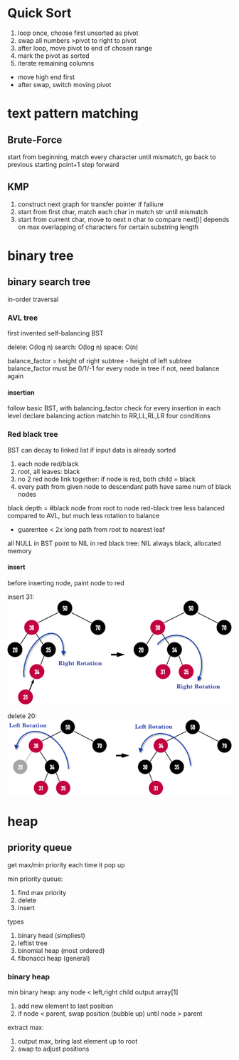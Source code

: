 # Quick Sort
1. loop once, choose first unsorted as pivot
2. swap all numbers >pivot to right to pivot
3. after loop, move pivot to end of chosen range
4. mark the pivot as sorted
5. iterate remaining columns
- move high end first
- after swap, switch moving pivot


# text pattern matching
## Brute-Force
start from beginning, match every character until mismatch,
go back to previous starting point+1 step forward

## KMP
1. construct next graph for transfer pointer if failiure
2. start from first char, match each char in match str until mismatch
3. start from current char, move to next n char to compare
next[i] depends on max overlapping of characters for certain substring length

# binary tree
## binary search tree
in-order traversal 

### AVL tree
first invented self-balancing BST

delete: O(log n)
search: O(log n)
space: O(n)

balance_factor = height of right subtree - height of left subtree
balance_factor must be 0/1/-1 for every node in tree
if not, need balance again

#### insertion
follow basic BST, with balancing_factor check for every insertion in each level
declare balancing action matchin to RR,LL,RL,LR four conditions

### Red black tree
BST can decay to linked list if input data is already sorted
1. each node red/black
2. root, all leaves: black
3. no 2 red node link together: if node is red, both child = black
4. every path from given node to descendant path have same num of black nodes

black depth = #black node from root to node
red-black tree less balanced compared to AVL, but much less rotation to balance
  - guarentee < 2x long path from root to nearest leaf
  
all NULL in BST point to NIL in red black tree: NIL always black, allocated memory

#### insert
before inserting node, paint node to red

insert 31:
![](img/Algorithm/right_rotate.png)

delete 20:
![](img/Algorithm/left_rotate.png)

# heap
## priority queue
get max/min priority each time it pop up

min priority queue: 
1. find max priority
2. delete 
3. insert

types
1. binary head (simpliest)
2. leftist tree
3. binomial heap (most ordered)
4. fibonacci heap (general)

### binary heap
min binary heap: any node < left,right child
output array[1]
1. add new element to last position
2. if node < parent, swap position (bubble up) until node > parent

extract max:
1. output max, bring last element up to root
2. swap to adjust positions
   






